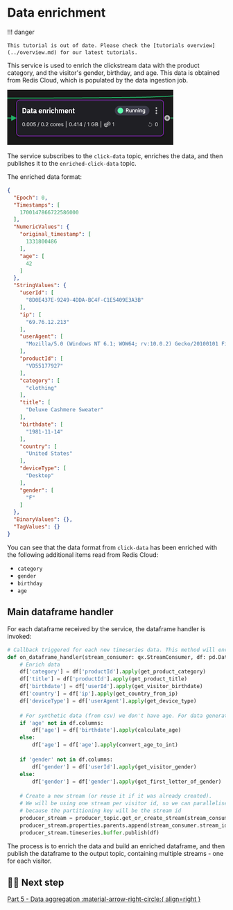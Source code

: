 # Data enrichment

!!! danger

    This tutorial is out of date. Please check the [tutorials overview](../overview.md) for our latest tutorials.

This service is used to enrich the clickstream data with the product category, and the visitor's gender, birthday, and age. This data is obtained from Redis Cloud, which is populated by the data ingestion job.

![Data enrichment](./images/data-enrichment-pipeline-segment.png)

The service subscribes to the `click-data` topic, enriches the data, and then publishes it to  the `enriched-click-data` topic.

The enriched data format:

``` json
{
  "Epoch": 0,
  "Timestamps": [
    1700147866722586000
  ],
  "NumericValues": {
    "original_timestamp": [
      1331800486
    ],
    "age": [
      42
    ]
  },
  "StringValues": {
    "userId": [
      "8D0E437E-9249-4DDA-BC4F-C1E5409E3A3B"
    ],
    "ip": [
      "69.76.12.213"
    ],
    "userAgent": [
      "Mozilla/5.0 (Windows NT 6.1; WOW64; rv:10.0.2) Gecko/20100101 Firefox/10.0.2"
    ],
    "productId": [
      "VD55177927"
    ],
    "category": [
      "clothing"
    ],
    "title": [
      "Deluxe Cashmere Sweater"
    ],
    "birthdate": [
      "1981-11-14"
    ],
    "country": [
      "United States"
    ],
    "deviceType": [
      "Desktop"
    ],
    "gender": [
      "F"
    ]
  },
  "BinaryValues": {},
  "TagValues": {}
}
```

You can see that the data format from `click-data` has been enriched with the following additional items read from Redis Cloud:

* `category`
* `gender`
* `birthday`
* `age`

## Main dataframe handler

For each dataframe received by the service, the dataframe handler is invoked:

``` python
# Callback triggered for each new timeseries data. This method will enrich the data
def on_dataframe_handler(stream_consumer: qx.StreamConsumer, df: pd.DataFrame):
    # Enrich data
    df['category'] = df['productId'].apply(get_product_category)
    df['title'] = df['productId'].apply(get_product_title)
    df['birthdate'] = df['userId'].apply(get_visitor_birthdate)
    df['country'] = df['ip'].apply(get_country_from_ip)
    df['deviceType'] = df['userAgent'].apply(get_device_type)

    # For synthetic data (from csv) we don't have age. For data generated from our live web, we have age and gender
    if 'age' not in df.columns:
        df['age'] = df['birthdate'].apply(calculate_age)
    else:
        df['age'] = df['age'].apply(convert_age_to_int)

    if 'gender' not in df.columns:
        df['gender'] = df['userId'].apply(get_visitor_gender)
    else:
        df['gender'] = df['gender'].apply(get_first_letter_of_gender)

    # Create a new stream (or reuse it if it was already created).
    # We will be using one stream per visitor id, so we can parallelise the processing
    # because the partitioning key will be the stream id
    producer_stream = producer_topic.get_or_create_stream(stream_consumer.stream_id)
    producer_stream.properties.parents.append(stream_consumer.stream_id)
    producer_stream.timeseries.buffer.publish(df)
```

The process is to enrich the data and build an enriched dataframe, and then publish the dataframe to the output topic, containing multiple streams - one for each visitor.

## 🏃‍♀️ Next step

[Part 5 - Data aggregation :material-arrow-right-circle:{ align=right }](./data-aggregation.md)
